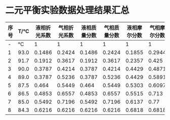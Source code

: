 # 二元平衡实验数据处理结果汇总

| 序号 | T/℃ | 液相折光系数 | 气相折光系数 | 液相质量分数 | 气相质量分数 | 液相摩尔分数 | 气相摩尔分数 | γ1 | γ2 |
|-----|-----|------------|------------|------------|------------|------------|------------|-----|-----|
| -   | ℃   | 1          | 1          | 1          | 1          | 1          | 1          | 1   | 1   |
| 1   | 93.0| 0.1486     | 0.2424     | 0.1486     | 0.2424     | 0.1855     | 0.2944     | 0.9142 | 1.0246 |
| 2   | 91.7| 0.1912     | 0.3617     | 0.1912     | 0.3617     | 0.2357     | 0.425     | 1.0881 | 0.937 |
| 3   | 90.0| 0.3787     | 0.4214     | 0.3787     | 0.4214     | 0.4429     | 0.4871     | 0.7061 | 1.2275 |
| 4   | 89.0| 0.3787     | 0.5236     | 0.3787     | 0.5236     | 0.4429     | 0.5891     | 0.8859 | 1.024 |
| 5   | 87.5| 0.464     | 0.5449     | 0.464     | 0.5449     | 0.5303     | 0.6097     | 0.8095 | 1.2263 |
| 6   | 86.5| 0.4853     | 0.6557     | 0.4853     | 0.6557     | 0.5515     | 0.713     | 0.9449 | 0.984 |
| 7   | 85.0| 0.5492     | 0.7196     | 0.5492     | 0.7196     | 0.6137     | 0.77     | 0.9703 | 0.9743 |
| 8   | 84.3| 0.6216     | 0.6216     | 0.6216     | 0.6216     | 0.6818     | 0.6818     | 0.7941 | 1.6849 |
